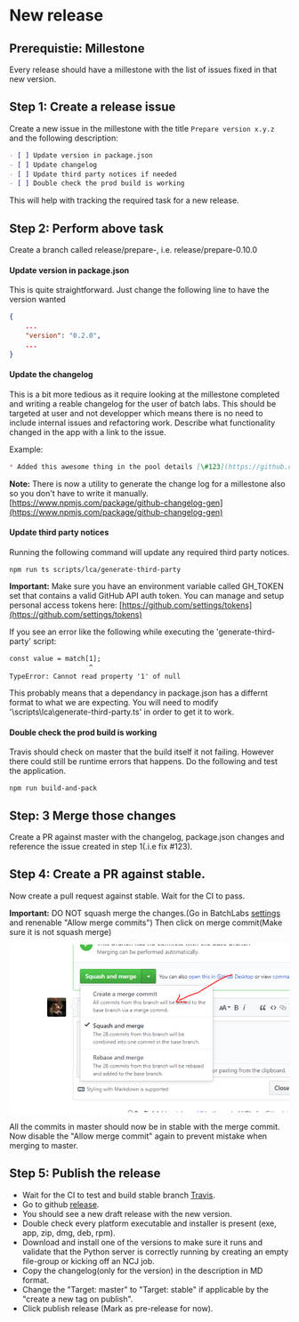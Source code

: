 # New release

## Prerequistie: Millestone
Every release should have a millestone with the list of issues fixed in that new version.

## Step 1: Create a release issue

Create a new issue in the millestone with the title `Prepare version x.y.z` and the following description:

```md
- [ ] Update version in package.json
- [ ] Update changelog
- [ ] Update third party notices if needed
- [ ] Double check the prod build is working
```

This will help with tracking the required task for a new release.

## Step 2: Perform above task

Create a branch called release/prepare-<milestone>, i.e. release/prepare-0.10.0

#### Update version in package.json

This is quite straightforward. Just change the following line to have the version wanted

```json
{
    ...
    "version": "0.2.0",
    ...
}
```

#### Update the changelog

This is a bit more tedious as it require looking at the millestone completed and writing a reable changelog for the user of batch labs.
This should be targeted at user and not developper which means there is no need to include internal issues and refactoring work.
Describe what functionality changed in the app with a link to the issue.

Example:
```md
* Added this awesome thing in the pool details [\#123](https://github.com/Azure/BatchLabs/issues/123)
```

**Note:** There is now a utility to generate the change log for a millestone also so you don't have to write it manually.
[https://www.npmjs.com/package/github-changelog-gen](https://www.npmjs.com/package/github-changelog-gen)


#### Update third party notices
Running the following command will update any required third party notices.
```
npm run ts scripts/lca/generate-third-party
```

**Important:** Make sure you have an environment variable called GH_TOKEN set that contains a valid GitHub API auth token.
You can manage and setup personal access tokens here: [https://github.com/settings/tokens](https://github.com/settings/tokens)

If you see an error like the following while executing the 'generate-third-party' script:
```
const value = match[1];
                    ^
TypeError: Cannot read property '1' of null
```

This probably means that a dependancy in package.json has a differnt format to what we are expecting.
You will need to modify '\scripts\lca\generate-third-party.ts' in order to get it to work.

#### Double check the prod build is working

Travis should check on master that the build itself it not failing. However there could still be runtime errors that happens.
Do the following and test the application.
```
npm run build-and-pack
```


## Step: 3 Merge those changes
Create a PR against master with the changelog, package.json changes and reference the issue created in step 1(.i.e fix \#123).


## Step 4: Create a PR against stable.
Now create a pull request against stable. Wait for the CI to pass.

**Important:** DO NOT squash merge the changes.(Go in BatchLabs [settings](https://github.com/Azure/BatchLabs/settings) and renenable "Allow merge commits")
Then click on merge commit(Make sure it is not squash merge)

![](images/merge-commit.png)

All the commits in master should now be in stable with the merge commit.
Now disable the "Allow merge commit" again to prevent mistake when merging to master.

## Step 5: Publish the release
* Wait for the CI to test and build stable branch [Travis](https://travis-ci.org/Azure/BatchLabs/branches).
* Go to github [release](https://github.com/Azure/BatchLabs/releases).
* You should see a new draft release with the new version.
* Double check every platform executable and installer is present (exe, app, zip, dmg, deb, rpm).
* Download and install one of the versions to make sure it runs and validate that the Python server is correctly running by creating an empty file-group or kicking off an NCJ job.
* Copy the changelog(only for the version) in the description in MD format.
* Change the "Target: master" to "Target: stable" if applicable by the "create a new tag on publish".
* Click publish release (Mark as pre-release for now).
